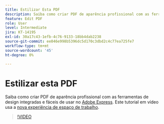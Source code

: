 ```yaml
---
title: Estilizar Esta PDF
description: Saiba como criar PDF de aparência profissional com as ferramentas de design integradas e fáceis de usar no Adobe Express
feature: Edit PDF
role: User
level: Intermediate
jira: KT-14195
exl-id: 30a17c43-1efb-4c76-9133-18bb4dab2238
source-git-commit: ee046e998b5396dc5d170c3dbd2c4c77ea725fe7
workflow-type: tm+mt
source-wordcount: '45'
ht-degree: 0%

---
```


# Estilizar esta PDF

Saiba como criar PDF de aparência profissional com as ferramentas de design integradas e fáceis de usar no [Adobe Express](https://express.adobe.com). Este tutorial em vídeo usa a [nova experiência de espaço de trabalho](new-workspace.md).

>[!VIDEO](https://video.tv.adobe.com/v/3425137?enablevpops&quality=12&learn=on&hidetitle=true)
